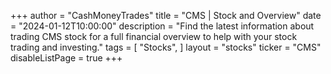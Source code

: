 +++
author = "CashMoneyTrades"
title = "CMS | Stock and Overview"
date = "2024-01-12T10:00:00"
description = "Find the latest information about trading CMS stock for a full financial overview to help with your stock trading and investing."
tags = [
   "Stocks",
]
layout = "stocks"
ticker = "CMS"
disableListPage = true
+++

